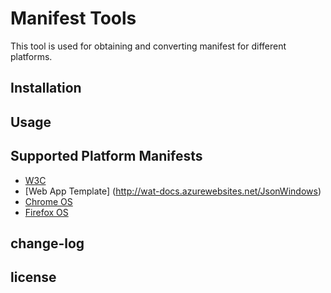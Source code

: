 # Manifest Tools

This tool is used for obtaining and converting manifest for different platforms.

## Installation


## Usage


## Supported Platform Manifests

- [W3C](http://www.w3.org/TR/appmanifest/)
- [Web App Template] (http://wat-docs.azurewebsites.net/JsonWindows)
- [Chrome OS](https://developer.chrome.com/apps/manifest)
- [Firefox OS](https://developer.mozilla.org/en-US/Apps/Build/Manifest)


## change-log


## license
